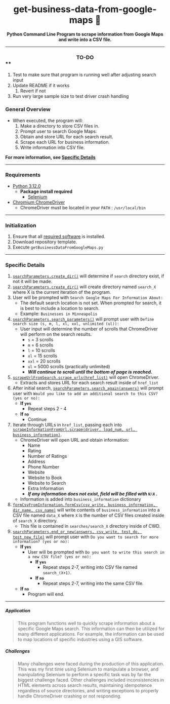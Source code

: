 

# <div align="center">get-business-data-from-google-maps :mount_fuji:</div>

**<div align="center">Python Command Line Program to scrape information from Google Maps and write into a CSV file.</div>**

---
### <div align="center">TO-DO</div>**

1. Test to make sure that program is running well after adjusting search input
2. Update README if it works
   1. Revert if not
3. Run very large sample size to test driver crash handling

### General Overview
- When executed, the program will:
  1. Make a directory to store CSV files in.
  2. Prompt user to search Google Maps.
  3. Obtain and store URL for each search result.
  4. Scrape each URL for business information.
  5. Write information into CSV file.

**For more information, see [Specific Details](#specific-details)**

---

### Requirements
- [Python 3.12.0](https://www.python.org/)
  - **Package install required**
    - [Selenium](https://pypi.org/project/selenium/)
- [Chromium ChromeDriver](https://chromedriver.chromium.org/downloads/version-selection)
  - ChromeDriver must be located in your `PATH` : `/usr/local/bin`

---

### Initialization
1. Ensure that all [required software](#requirements) is installed.
2. Download repository template.
3. Execute `getBusinessDataFromGoogleMaps.py`

---

### Specific Details


1. [`searchParameters.create_dir()`](https://github.com/bryanjsample/get-business-data-from-google-maps/blob/68d8a0237978bdf3cf5f5f195cb430300435fd68/searchParameters.py) will determine if `search` directory exist, if not it will be made.
2. [`searchParameters.create_dir()`](https://github.com/bryanjsample/get-business-data-from-google-maps/blob/68d8a0237978bdf3cf5f5f195cb430300435fd68/searchParameters.py) will create directory named `search_X` where X is the current iteration of the program.
3. User will be prompted with `Search Google Maps For Information About: `
   - The default search location is not set. When prompted for search, it is best to include a location to search.
   - Example: `Businesses in Minneapolis`
4. [`searchParameters.search_parameters()`](https://github.com/bryanjsample/get-business-data-from-google-maps/blob/68d8a0237978bdf3cf5f5f195cb430300435fd68/searchParameters.py) will prompt user with `Define search size (s, m, l, xl, xxl, unlimited (ul)): `
   - User input will determine the number of scrolls that ChromeDriver will perform on the search results.
     - `s` = 3 scrolls
     - `m` = 6 scrolls
     - `l` = 10 scrolls
     - `xl` = 15 scrolls
     - `xxl` = 20 scrolls
     - `ul` = 5000 scrolls (practically unlimited)
     - ***Will continue to scroll until the bottom of page is reached.***
5. [`scrapeUrlFromSearch.scrape_urls(href_list)`](https://github.com/bryanjsample/get-business-data-from-google-maps/blob/68d8a0237978bdf3cf5f5f195cb430300435fd68/scrapeUrlFromSearch.py) will open ChromeDriver.
   - Extracts and stores URL for each search result inside of `href_list`
6. After initial search, [`searchParameters.search_again(answers)`](https://github.com/bryanjsample/get-business-data-from-google-maps/blob/68d8a0237978bdf3cf5f5f195cb430300435fd68/searchParameters.py) will prompt user with `Would you like to add an additional search to this CSV? (yes or no): `
   - **If `yes`**
     - Repeat steps 2 - 4
   - **If `no`**
      - Continue
7. Iterate through URLs in `href_list`, passing each into [`scrapeInformationFromUrl.scrape(driver, load_num, url, business_information)`](https://github.com/bryanjsample/get-business-data-from-google-maps/blob/68d8a0237978bdf3cf5f5f195cb430300435fd68/scrapeInformationFromUrl.py).
   - ChromeDriver will open URL and obtain information:
      - Name
      - Rating
      - Number of Ratings
      - Address
      - Phone Number
      - Website
      - Website to Book
      - Website to Search
      - Extra Information
     - ***If any information does not exist, field will be filled with `N/A` .***
   - Information is added into `business_information` dictionary
8. [`formCsvFromInformation.formCsv(csv_write, business_information, dir_name, csv_name)`](https://github.com/bryanjsample/get-business-data-from-google-maps/blob/68d8a0237978bdf3cf5f5f195cb430300435fd68/formCsvFromInformation.py) will write contents of `business_information` into a CSV file named `data_X` where `X` is the number of CSV files created inside of `search_X` directory.
    - This file is contained in `searches/search_X` directory inside of CWD.
9. [`searchParameters.end_or_new(answers, csv_write, test_do, test_new_file)`](https://github.com/bryanjsample/get-business-data-from-google-maps/blob/68d8a0237978bdf3cf5f5f195cb430300435fd68/searchParameters.py) will prompt user with `Do you want to search for more information? (yes or no): `
    - **If `yes`**
      - User will be prompted with `Do you want to write this search in a new CSV file? (yes or no): `
        - **If `yes`**
          - Repeat steps 2-7, writing into CSV file named `search_(X+1)`.
        - **If `no`**
          - Repeat steps 2-7, writing into the same CSV file.
    - **If `no`**
      - Program will end.

---

##### Application

>This program functions well to quickly scrape information about a specific Google Maps search. This information can then be utilized for many different applications. For example, the information can be used to map locations of specific industries using a GIS software. 

##### Challenges

>Many challenges were faced during the production of this application. This was my first time using Selenium to manipulate a browser, and manipulating Selenium to perform a specific task was by far the biggest challenge faced. Other challenges included inconsistencies in HTML elements across search results, maintaining idempotence regardless of source directories, and writing exceptions to properly handle ChromeDriver crashing or not responding.
